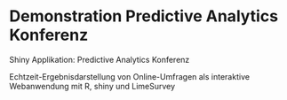# Demonstration Predictive Analytics Konferenz 
Shiny Applikation: Predictive Analytics Konferenz

Echtzeit-Ergebnisdarstellung von Online-Umfragen als interaktive Webanwendung mit R, shiny und LimeSurvey
